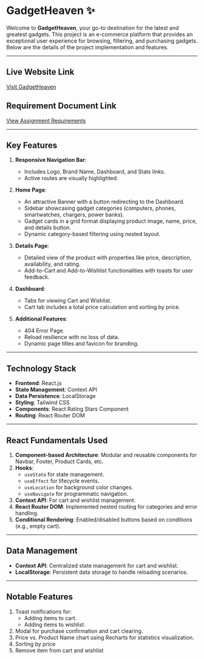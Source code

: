 # GadgetHeaven ✨

Welcome to **GadgetHeaven**, your go-to destination for the latest and greatest gadgets. This project is an e-commerce platform that provides an exceptional user experience for browsing, filtering, and purchasing gadgets. Below are the details of the project implementation and features.

---

## Live Website Link
[Visit GadgetHeaven](https://b10-a8-one.vercel.app)

## Requirement Document Link
[View Assignment Requirements](#)

---

## Key Features
1. **Responsive Navigation Bar**:
   - Includes Logo, Brand Name, Dashboard, and Stats links.
   - Active routes are visually highlighted.

2. **Home Page**:
   - An attractive Banner with a button redirecting to the Dashboard.
   - Sidebar showcasing gadget categories (computers, phones, smartwatches, chargers, power banks).
   - Gadget cards in a grid format displaying product image, name, price, and details button.
   - Dynamic category-based filtering using nested layout.

3. **Details Page**:
   - Detailed view of the product with properties like price, description, availability, and rating.
   - Add-to-Cart and Add-to-Wishlist functionalities with toasts for user feedback.

4. **Dashboard**:
   - Tabs for viewing Cart and Wishlist.
   - Cart tab includes a total price calculation and sorting by price.

5. **Additional Features**:
   - 404 Error Page.
   - Reload resilience with no loss of data.
   - Dynamic page titles and favicon for branding.

---

## Technology Stack
- **Frontend**: React.js
- **State Management**: Context API
- **Data Persistence**: LocalStorage
- **Styling**: Tailwind CSS
- **Components**: React Rating Stars Component
- **Routing**: React Router DOM

---

## React Fundamentals Used
1. **Component-based Architecture**: Modular and reusable components for Navbar, Footer, Product Cards, etc.
2. **Hooks**:
   - `useState` for state management.
   - `useEffect` for lifecycle events.
   - `useLocation` for background color changes.
   - `useNavigate` for programmatic navigation.
3. **Context API**: For cart and wishlist management.
4. **React Router DOM**: Implemented nested routing for categories and error handling.
5. **Conditional Rendering**: Enabled/disabled buttons based on conditions (e.g., empty cart).

---

## Data Management
- **Context API**: Centralized state management for cart and wishlist.
- **LocalStorage**: Persistent data storage to handle reloading scenarios.

---

## Notable Features
1. Toast notifications for:
   - Adding items to cart.
   - Adding items to wishlist.
2. Modal for purchase confirmation and cart clearing.
3. Price vs. Product Name chart using Recharts for statistics visualization.
4. Sorting by price
5. Remove item from cart and wishlist